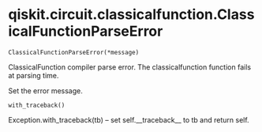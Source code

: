<span id="qiskit-circuit-classicalfunction-classicalfunctionparseerror" />

# qiskit.circuit.classicalfunction.ClassicalFunctionParseError



`ClassicalFunctionParseError(*message)`

ClassicalFunction compiler parse error. The classicalfunction function fails at parsing time.

Set the error message.



`with_traceback()`

Exception.with\_traceback(tb) – set self.\_\_traceback\_\_ to tb and return self.
